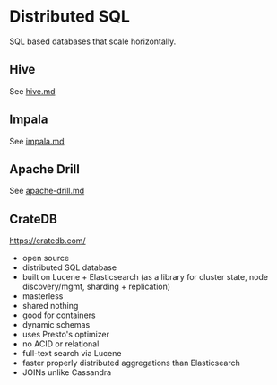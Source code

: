 # Distributed SQL

SQL based databases that scale horizontally.

<!-- INDEX_START -->
<!-- INDEX_END -->

## Hive

See [hive.md](hive.md)

## Impala

See [impala.md](impala.md)

## Apache Drill

See [apache-drill.md](drill.md)

## CrateDB

https://cratedb.com/

- open source
- distributed SQL database
- built on Lucene + Elasticsearch (as a library for cluster state, node discovery/mgmt, sharding + replication)
- masterless
- shared nothing
- good for containers
- dynamic schemas
- uses Presto's optimizer
- no ACID or relational
- full-text search via Lucene
- faster properly distributed aggregations than Elasticsearch
- JOINs unlike Cassandra
